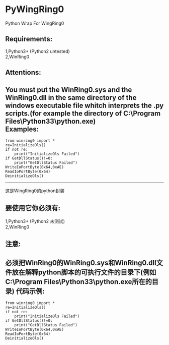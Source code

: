 PyWingRing0
===========

Python Wrap For WingRing0

Requirements:
-------------
1,Python3+ (Python2 untested)  
2,WinRing0

Attentions:
-----------
You must put the WinRing0.sys and the WinRing0.dll in the same directory of the windows executable file whitch interprets the .py scripts.(for example the directory of C:\Program Files\Python33\python.exe)       
Examples:
---------
    from winring0 import *
    re=InitializeOls()
    if not re:
        print("InitializeOls Failed")
    if GetDllStatus()!=0:
        print("GetDllStatus Failed")
    WriteIoPortByte(0x64,0xAE)
    ReadIoPortByte(0x64)
    DeinitializeOls()

***
这是WingRing0的python封装

要使用它你必须有:
-----------------
1,Python3+ (Python2 未测试)  
2,WinRing0

注意:
-----
必须把WinRing0的WinRing0.sys和WinRing0.dll文件放在解释python脚本的可执行文件的目录下(例如C:\Program Files\Python33\python.exe所在的目录)
代码示例:
---------
    from winring0 import *
    re=InitializeOls()
    if not re:
        print("InitializeOls Failed")
    if GetDllStatus()!=0:
        print("GetDllStatus Failed")
    WriteIoPortByte(0x64,0xAE)
    ReadIoPortByte(0x64)
    DeinitializeOls()
